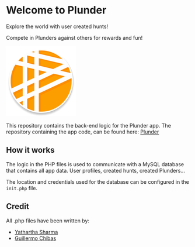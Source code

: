 # Welcome to Plunder
Explore the world with user created hunts!

Compete in Plunders against others for rewards and fun!

![Plunder_Logo](https://github.com/SzyJ/Plunder/blob/master/app/src/main/res/mipmap-xxxhdpi/ic_launcher.png?raw=true "Plunder")

This repository contains the back-end logic for the Plunder app.
The repository containing the app code, can be found here: [Plunder](https://github.com/SzyJ/Plunder)

## How it works
The logic in the PHP files is used to communicate with a MySQL database that contains all app data. User profiles, created hunts, created Plunders...

The location and credentials used for the database can be configured in the ```init.php``` file.


## Credit
All .php files have been written by:
* [Yathartha Sharma](https://github.com/yatharthasharma)
* [Guillermo Chibas](https://github.com/guillech)